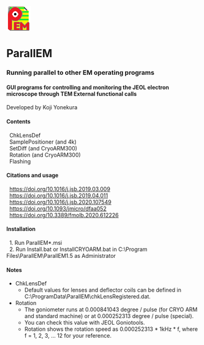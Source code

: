 ![Top](ParallEM.png)
# ParallEM
### Running parallel to other EM operating programs
#### GUI programs for controlling and monitoring the JEOL electron microscope through TEM External functional calls
Developed by Koji Yonekura<BR>
#### Contents
  &nbsp; ChkLensDef<BR>
  &nbsp; SamplePositioner (and 4k)<BR>
  &nbsp; SetDiff (and CryoARM300)<BR>
  &nbsp; Rotation (and CryoARM300)<BR>
  &nbsp; Flashing<BR>  
#### Citations and usage
  &nbsp; https://doi.org/10.1016/j.jsb.2019.03.009<BR>
  &nbsp; https://doi.org/10.1016/j.jsb.2019.04.011<BR>
  &nbsp; https://doi.org/10.1016/j.jsb.2020.107549<BR>
  &nbsp; https://doi.org/10.1093/jmicro/dfaa052<BR>
  &nbsp; https://doi.org/10.3389/fmolb.2020.612226<BR>
#### Installation
  &nbsp;&nbsp;1. Run ParallEM*.msi<BR>
  &nbsp;&nbsp;2. Run Install.bat or InstallCRYOARM.bat in C:\Program Files\ParallEM\ParallEM1.5 as Administrator<BR>
#### Notes
- ChkLensDef
  - Default values for lenses and deflector coils can be defined in C:\ProgramData\ParallEM\chkLensRegistered.dat.
- Rotation
  * The goniometer runs at 0.000841043 degree / pulse (for CRYO ARM and standard machine) or at 0.000252313 degree / pulse (special).
  * You can check this value with JEOL Goniotools.
  * Rotation shows the rotation speed as 0.000252313 * 1kHz * f, where f = 1, 2, 3, ... 12 for your reference.


 
